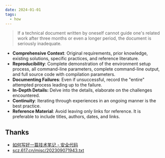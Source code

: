 ```yaml
---
date: 2024-01-01
tags:
  - how
---
```


> If a technical document written by oneself cannot guide one's related work after three months or even a longer period, the document is seriously inadequate. 

- **Comprehensive Context**: Original requirements, prior knowledge, existing solutions, specific practices, and reference literature.
- **Reproducibility**: Complete demonstration of the environment setup process, all command-line parameters, complete command-line output, and full source code with compilation parameters.
- **Documenting Failures**: Even if unsuccessful, record the "entire" attempted process leading up to the failure.
- **In-Depth Details:** Delve into the details, elaborate on the challenges encountered.
- **Continuity**: Iterating through experiences in an ongoing manner is the best practice.
- **Reference Material**: Avoid leaving only links for reference. It is preferable to include titles, authors, dates, and links.

## Thanks

- [如何写好一篇技术笔记 - 安全代码](https://www.usmacd.com/cn/how_to_write_technique_note/)
- [scz.617.cn/misc/202309071943.txt](https://scz.617.cn/misc/202309071943.txt)